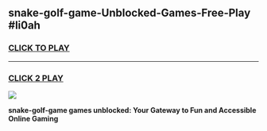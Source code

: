 
## snake-golf-game-Unblocked-Games-Free-Play #li0ah
<h3>
<a href="https://us.freeplayer.one?title=snake-golf-game&ref=9M">CLICK TO PLAY</a></h3>
<hr>

<h3>
<a href="https://us.freeplayer.one?title=snake-golf-game&ref=9M">CLICK 2 PLAY</a>
  
</h3>

<a href="https://us.freeplayer.one?title=snake-golf-game&ref=9M"><img src="https://clearcache.store/games.png"></a>


**snake-golf-game games unblocked: Your Gateway to Fun and Accessible Online Gaming**
